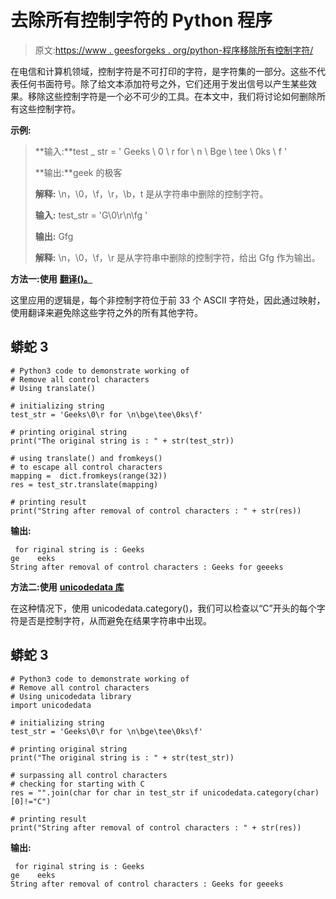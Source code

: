 # 去除所有控制字符的 Python 程序

> 原文:[https://www . geesforgeks . org/python-程序移除所有控制字符/](https://www.geeksforgeeks.org/python-program-to-remove-all-control-characters/)

在电信和计算机领域，控制字符是不可打印的字符，是字符集的一部分。这些不代表任何书面符号。除了给文本添加符号之外，它们还用于发出信号以产生某些效果。移除这些控制字符是一个必不可少的工具。在本文中，我们将讨论如何删除所有这些控制字符。

**示例:**

> **输入:**test _ str = ' Geeks \ 0 \ r for \ n \ Bge \ tee \ 0ks \ f '
> 
> **输出:**geek 的极客
> 
> **解释:** \n，\0，\f，\r，\b，t 是从字符串中删除的控制字符。
> 
> **输入:** test_str = 'G\0\r\n\fg '
> 
> **输出:** Gfg
> 
> **解释:** \n，\0，\f，\r 是从字符串中删除的控制字符，给出 Gfg 作为输出。

**方法一:使用** [**翻译()。**](https://www.geeksforgeeks.org/python-string-translate/#:~:text=translate()%20returns%20a%20string,according%20to%20given%20translation%20mappings.&text=mapping%20%E2%80%93%20a%20dictionary%20having%20mapping,to%20the%20provided%20mapping%20table.)

这里应用的逻辑是，每个非控制字符位于前 33 个 ASCII 字符处，因此通过映射，使用翻译来避免除这些字符之外的所有其他字符。

## 蟒蛇 3

```
# Python3 code to demonstrate working of
# Remove all control characters
# Using translate()

# initializing string
test_str = 'Geeks\0\r for \n\bge\tee\0ks\f'

# printing original string
print("The original string is : " + str(test_str))

# using translate() and fromkeys()
# to escape all control characters
mapping =  dict.fromkeys(range(32))
res = test_str.translate(mapping)

# printing result
print("String after removal of control characters : " + str(res))
```

**输出:**

```
 for riginal string is : Geeks
ge    eeks
String after removal of control characters : Geeks for geeeks
```

**方法二:使用** [**unicodedata 库**](https://www.geeksforgeeks.org/unicodedata-unicode-database-python/#:~:text=unicodedata.bidirectional(chr),no%20such%20value%20is%20defined.)

在这种情况下，使用 unicodedata.category()，我们可以检查以“C”开头的每个字符是否是控制字符，从而避免在结果字符串中出现。

## 蟒蛇 3

```
# Python3 code to demonstrate working of
# Remove all control characters
# Using unicodedata library
import unicodedata

# initializing string
test_str = 'Geeks\0\r for \n\bge\tee\0ks\f'

# printing original string
print("The original string is : " + str(test_str))

# surpassing all control characters
# checking for starting with C
res = "".join(char for char in test_str if unicodedata.category(char)[0]!="C")

# printing result
print("String after removal of control characters : " + str(res))
```

**输出:**

```
 for riginal string is : Geeks
ge    eeks
String after removal of control characters : Geeks for geeeks
```